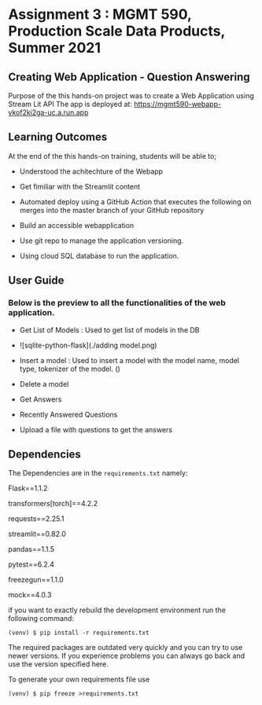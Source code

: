 # Assignment 3 : MGMT 590, Production Scale Data Products, Summer 2021

## Creating Web Application - Question Answering

Purpose of the this hands-on project was to create a Web Application using Stream Lit API
The app is deployed at: https://mgmt590-webapp-ykof2ki2ga-uc.a.run.app

## Learning Outcomes

At the end of the this hands-on training, students will be able to;

- Understood the achitechture of the Webapp

- Get fimiliar with the Streamlit content

- Automated deploy using a GitHub Action that executes the following on merges into the
master branch of your GitHub repository

- Build an accessible webapplication

- Use git repo to manage the application versioning.

- Using cloud SQL database to run the application.

## User Guide

### Below is the preview to all the functionalities of the web application.

- Get List of Models : Used to get list of models in the DB 
- ![sqlite-python-flask](./adding model.png)

- Insert a model : Used to insert a model with the model name, model type, tokenizer of the model. ()

- Delete a model

- Get Answers

- Recently Answered Questions

- Upload a file with questions to get the answers

## Dependencies

The Dependencies are in the `requirements.txt` namely:

Flask==1.1.2

transformers[torch]==4.2.2

requests==2.25.1

streamlit==0.82.0

pandas==1.1.5

pytest==6.2.4

freezegun==1.1.0

mock==4.0.3

if you want to exactly rebuild the development environment
run the following command:

    (venv) $ pip install -r requirements.txt
    
The required packages are outdated very quickly and you can try to use newer versions.
If you experience problems you can always go back and use the version specified here.

To generate your own requirements file use

    (venv) $ pip freeze >requirements.txt 
 
 
 
